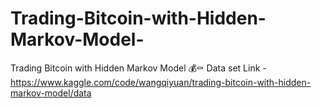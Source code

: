 # Trading-Bitcoin-with-Hidden-Markov-Model-
Trading Bitcoin with Hidden Markov Model 💰⚰
Data set Link - https://www.kaggle.com/code/wangqiyuan/trading-bitcoin-with-hidden-markov-model/data

